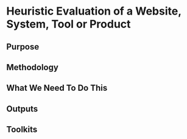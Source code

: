# Heuristic Evaluation of a Website, System, Tool or Product

## Purpose

## Methodology

## What We Need To Do This

## Outputs

## Toolkits

